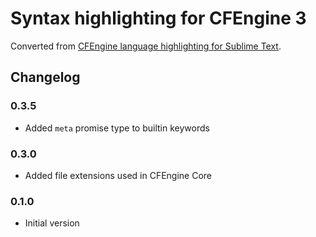 # Syntax highlighting for CFEngine 3

Converted from [CFEngine language highlighting for Sublime Text](https://github.com/lastops/sublime-cfengine).

## Changelog

### 0.3.5

* Added `meta` promise type to builtin keywords

### 0.3.0

* Added file extensions used in CFEngine Core

### 0.1.0

* Initial version
